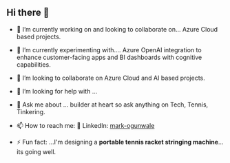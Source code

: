 ## Hi there 👋
- 🔭 I’m currently working on and looking to collaborate on... Azure Cloud based projects.
- 🌱 I’m currently experimenting with.... Azure OpenAI integration to enhance customer-facing apps and BI dashboards with cognitive capabilities.
- 👯 I’m looking to collaborate on Azure Cloud and AI based projects.
- 🤔 I’m looking for help with ...
- 💬 Ask me about ...  builder at heart so ask anything on Tech, Tennis, Tinkering.
- 📫 How to reach me: 📄 LinkedIn: [mark-ogunwale](https://www.linkedin.com/in/mark-ogunwale-6b01432)

- ⚡ Fun fact: ...I'm designing a **portable tennis racket stringing machine**... its going well.

<!--
**nightraider007/nightraider007** is a ✨ _special_ ✨ repository because its `README.md` (this file) appears on your GitHub profile.

Here are some ideas to get you started:

- 🔭 I’m currently working on ...
- 🌱 I’m currently learning ...
- 👯 I’m looking to collaborate on ...
- 🤔 I’m looking for help with ...
- 💬 Ask me about ...
- 📫 How to reach me: ...
- 😄 Pronouns: ...
- ⚡ Fun fact: ...
-->
